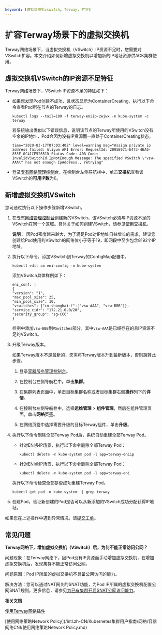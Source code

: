 ```yaml
---
keyword: [虚拟交换机vswitch, Terway, 扩容]
---
```


# 扩容Terway场景下的虚拟交换机

Terway网络场景下，当虚拟交换机（VSwitch）IP资源不足时，您需要对VSwitch扩容。本文介绍如何新增虚拟交换机以增加新的IP地址资源供ACK集群使用。

## 虚拟交换机VSwitch的IP资源不足特征

Terway网络场景下，VSwitch IP资源不足的特征如下：

-   如果您发现Pod创建不成功，且状态显示为ContainerCreating，执行以下命令查看Pod所在节点的Terway的日志。

    ```
    kubectl logs --tail=100 -f terway-eniip-zwjwx -n kube-system -c terway
    ```

    若系统输出类似以下错误信息，说明该节点的Terway所使用的VSwitch没有空余的IP地址，Pod会因为没有IP资源而一直处于ContainerCreating状态。

    ```
    time="2020-03-17T07:03:40Z" level=warning msg="Assign private ip address failed: Aliyun API Error: RequestId: 2095E971-E473-4BA0-853F-0C41CF52651D Status Code: 403 Code: InvalidVSwitchId.IpNotEnough Message: The specified VSwitch \"vsw-AAA\" has not enough IpAddress., retrying"
    ```

-   登录[专有网络管理控制台](https://vpc.console.aliyun.com/)，在控制台左侧导航栏中，单击**交换机**查看该VSwitch的**可用IP数**为0。

## 新增虚拟交换机VSwitch

您可通过执行以下操作步骤新增VSwitch。

1.  在[专有网络管理控制台](https://vpc.console.aliyun.com/)创建新的VSwitch，该VSwitch必须与IP资源不足的VSwitch在同一个区域。具体关于如何创建VSwitch，请参见[使用交换机](/intl.zh-CN/专有网络和交换机/使用交换机.md)。

    **说明：** 因Pod密度越来越大，为了满足Pod对IP地址日益增长的需求，建议您创建给Pod使用的VSwitch的网络位小于等于19，即网段中至少包含8192个IP地址。

2.  执行以下命令，添加VSwitch到Terway的ConfigMap配置中。

    ```
    kubectl edit cm eni-config -n kube-system
    ```

    添加VSwitch具体样例如下：

    ```
    eni_conf: |
    {
    "version": "1",
    "max_pool_size": 25,
    "min_pool_size": 10,
    "vswitches": {"cn-shanghai-f":["vsw-AAA", "vsw-BBB"]},
    "service_cidr": "172.21.0.0/20",
    "security_group": "sg-CCC"
    }
    ```

    样例中添加`vsw-BBB`到`VSwitches`部分，其中`vsw-AAA`是已经存在的且IP资源不足的VSwitch。

3.  升级Terway版本。

    如果Terway版本不是最新的，您需将Terway版本升到最新版本，否则跳转此步骤。

    1.  登录[容器服务管理控制台](https://cs.console.aliyun.com)。

    2.  在控制台左侧导航栏中，单击**集群**。

    3.  在集群列表页面中，单击目标集群名称或者目标集群右侧**操作**列下的**详情**。

    4.  在控制台左侧导航栏中，选择**运维管理** \> **组件管理**，然后在组件管理页面，单击**网络**页签。

    5.  在网络页签中选择需要升级的目标Terway组件，单击**升级**。

4.  执行以下命令删除全部Terway Pod后，系统自动重建全部Terway Pod。

    -   针对ENI多IP场景，执行以下命令删除全部Terway Pod：

        ```
        kubectl delete -n kube-system pod -l app=terway-eniip
        ```

    -   针对ENI单IP场景，执行以下命令删除全部Terway Pod：

        ```
        kubectl delete -n kube-system pod -l app=terway-eni
        ```

    执行以下命令检查全部是否成功重建Terway Pod。

    ```
    kubectl get pod -n kube-system  | grep terway
    ```

5.  创建Pod，验证新创建的Pod是否可以从新添加的VSwitch成功分配获得IP地址。


如果您在上述操作中遇到异常情况，请[提交工单](https://workorder-intl.console.aliyun.com/console.htm)。

## 常见问题

**Terway网络下，增加虚拟交换机（VSwitch）后，为何不能正常访问公网？**

问题现象：在Terway网络下，因Pod没有IP资源而手动增加虚拟交换机，在增加虚拟交换机后，发现集群不能正常访问公网。

问题原因：Pod IP所属的虚拟交换机不具备公网访问的能力。

解决方法：您可以通过NAT网关的SNAT功能，为Pod IP所属的虚拟交换机配置公网SNAT规则。更多信息，请参见[为已有集群开启SNAT公网访问能力](/intl.zh-CN/Kubernetes集群用户指南/网络/容器网络CNI/为已有集群开启SNAT公网访问能力.md)。

**相关文档**  


[使用Terway网络插件](/intl.zh-CN/Kubernetes集群用户指南/网络/容器网络CNI/使用Terway网络插件.md)

[使用网络策略Network Policy](/intl.zh-CN/Kubernetes集群用户指南/网络/容器网络CNI/使用网络策略Network Policy.md)

